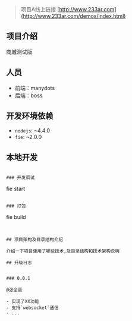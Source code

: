 
> 项目A线上链接 [http://www.233ar.com](http://www.233ar.com/demos/index.html)

## 项目介绍

商城测试版


## 人员

- 前端：manydots
- 后端：boss


## 开发环境依赖

- `nodejs`: ~4.4.0
- `fie`: ~2.0.0

## 本地开发

```

### 开发调试

```
fie start
```

### 打包

```
fie build
```


## 项目架构及目录结构介绍

介绍一下项目使用了哪些技术,及目录结构和技术架构说明

## 升级日志


### 0.0.1

@张全蛋

- 实现了XX功能
- 支持`websocket`通信
- ...

